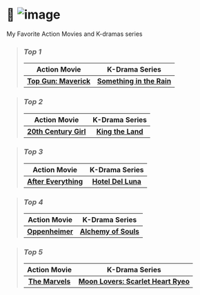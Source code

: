 # 🍿 ![image](https://github.com/notchaeyoung/app-dev/assets/152185380/1dc340aa-b473-473e-b53d-e8f560cd81ed)
My Favorite Action Movies and K-dramas series 
> ### *Top 1*
>>
> |Action Movie|K-Drama Series|
> |:-:|:-:|
> | **[Top Gun: Maverick](https://dopebox.to/watch-movie/watch-top-gun-maverick-online-hd-5448.8336722)** | **[Something in the Rain](https://www.bilibili.tv/en/video/2043835408?bstar_from=bstar-web.homepage.recommend.all)** |

> ### *Top 2*
>>
> |Action Movie|K-Drama Series|
> |:-:|:-:|
> | **[20th Century Girl ](https://www.bilibili.tv/en/video/2046929871?bstar_from=bstar-web.homepage.recommend.all)** | **[King the Land](https://www.bilibili.tv/en/video/4787514076699136?bstar_from=bstar-web.homepage.recommend.all)** |

> ### *Top 3*
>>
> |Action Movie|K-Drama Series|
> |:-:|:-:|
> | **[After Everything](https://dopebox.to/movie/watch-after-everything-online-hd-100252)** | **[Hotel Del Luna](https://www.bilibili.tv/en/video/4789254875907072?bstar_from=bstar-web.homepage.recommend.all)** |

> ### *Top 4*
>>
> |Action Movie|K-Drama Series|
> |:-:|:-:|
> | **[Oppenheimer](https://dopebox.to/movie/watch-oppenheimer-online-hd-98446)** | **[Alchemy of Souls](https://www.bilibili.tv/en/video/2047661691?bstar_from=bstar-web.homepage.recommend.all)** |

> ### *Top 5*
>>
> |Action Movie|K-Drama Series|
> |:-:|:-:|
> | **[The Marvels](https://dopebox.to/movie/watch-captain-marvel-2-online-hd-66673)** | **[Moon Lovers: Scarlet Heart Ryeo](https://www.bilibili.tv/en/video/2046034795?bstar_from=bstar-web.homepage.recommend.all)** |
